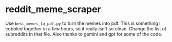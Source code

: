 # reddit_meme_scraper

Use `best_memes_to_pdf.py` to turn the memes into pdf. This is something I cobbled together in a few hours, so it really isn't so clean. Change the list of subreddits in that file. Also thanks to gemini and gpt for some of the code.
